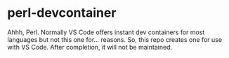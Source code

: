 # perl-devcontainer
Ahhh, Perl. Normally VS Code offers instant dev containers for most languages but not this one for... reasons. So, this repo creates one for use with VS Code. After completion, it will not be maintained. 
